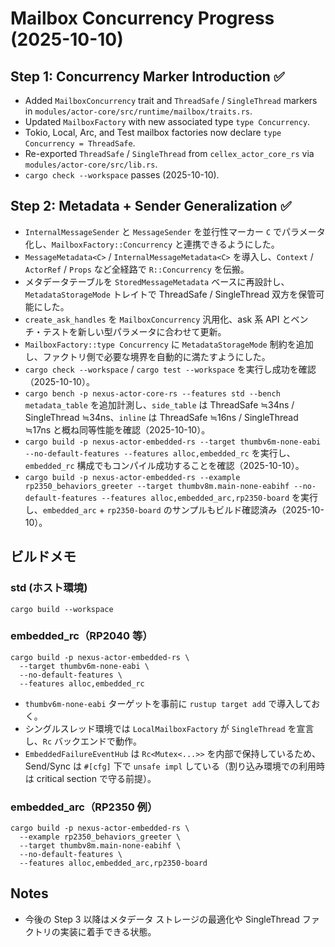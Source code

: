 # Mailbox Concurrency Progress (2025-10-10)

## Step 1: Concurrency Marker Introduction ✅
- Added `MailboxConcurrency` trait and `ThreadSafe` / `SingleThread` markers in `modules/actor-core/src/runtime/mailbox/traits.rs`.
- Updated `MailboxFactory` with new associated type `type Concurrency`.
- Tokio, Local, Arc, and Test mailbox factories now declare `type Concurrency = ThreadSafe`.
- Re-exported `ThreadSafe` / `SingleThread` from `cellex_actor_core_rs` via `modules/actor-core/src/lib.rs`.
- `cargo check --workspace` passes (2025-10-10).

## Step 2: Metadata + Sender Generalization ✅
- `InternalMessageSender` と `MessageSender` を並行性マーカー `C` でパラメータ化し、`MailboxFactory::Concurrency` と連携できるようにした。
- `MessageMetadata<C>` / `InternalMessageMetadata<C>` を導入し、`Context` / `ActorRef` / `Props` など全経路で `R::Concurrency` を伝搬。
- メタデータテーブルを `StoredMessageMetadata` ベースに再設計し、`MetadataStorageMode` トレイトで ThreadSafe / SingleThread 双方を保管可能にした。
- `create_ask_handles` を `MailboxConcurrency` 汎用化、ask 系 API とベンチ・テストを新しい型パラメータに合わせて更新。
- `MailboxFactory::type Concurrency` に `MetadataStorageMode` 制約を追加し、ファクトリ側で必要な境界を自動的に満たすようにした。
- `cargo check --workspace` / `cargo test --workspace` を実行し成功を確認（2025-10-10）。
- `cargo bench -p nexus-actor-core-rs --features std --bench metadata_table` を追加計測し、`side_table` は ThreadSafe ≒34ns / SingleThread ≒34ns、`inline` は ThreadSafe ≒16ns / SingleThread ≒17ns と概ね同等性能を確認（2025-10-10）。
- `cargo build -p nexus-actor-embedded-rs --target thumbv6m-none-eabi --no-default-features --features alloc,embedded_rc` を実行し、`embedded_rc` 構成でもコンパイル成功することを確認（2025-10-10）。
- `cargo build -p nexus-actor-embedded-rs --example rp2350_behaviors_greeter --target thumbv8m.main-none-eabihf --no-default-features --features alloc,embedded_arc,rp2350-board` を実行し、`embedded_arc` + `rp2350-board` のサンプルもビルド確認済み（2025-10-10）。

## ビルドメモ

### std (ホスト環境)

```
cargo build --workspace
```

### embedded_rc（RP2040 等）

```
cargo build -p nexus-actor-embedded-rs \
  --target thumbv6m-none-eabi \
  --no-default-features \
  --features alloc,embedded_rc
```

- `thumbv6m-none-eabi` ターゲットを事前に `rustup target add` で導入しておく。
- シングルスレッド環境では `LocalMailboxFactory` が `SingleThread` を宣言し、`Rc` バックエンドで動作。
- `EmbeddedFailureEventHub` は `Rc<Mutex<...>>` を内部で保持しているため、Send/Sync は `#[cfg]` 下で `unsafe impl` している（割り込み環境での利用時は critical section で守る前提）。

### embedded_arc（RP2350 例）

```
cargo build -p nexus-actor-embedded-rs \
  --example rp2350_behaviors_greeter \
  --target thumbv8m.main-none-eabihf \
  --no-default-features \
  --features alloc,embedded_arc,rp2350-board
```

## Notes
- 今後の Step 3 以降はメタデータ ストレージの最適化や SingleThread ファクトリの実装に着手できる状態。
